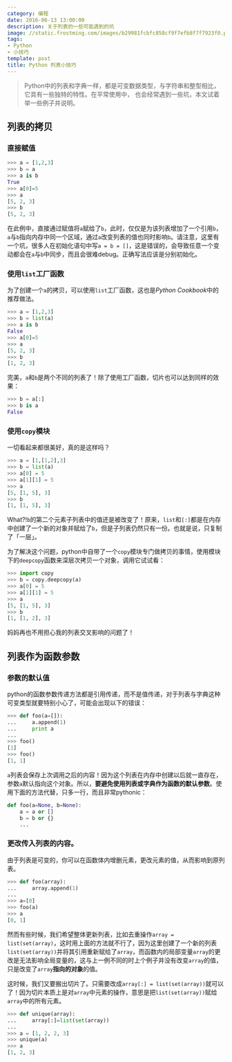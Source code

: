 ```yaml
---
category: 编程
date: 2016-06-13 13:00:00
description: 关于列表的一些可能遇到的坑
image: //static.frostming.com/images/b29981fcbfc858cf9f7efb8f7f7923f0.png
tags:
- Python
- 小技巧
template: post
title: Python 列表小技巧
---
```


> Python中的列表和字典一样，都是可变数据类型，与字符串和整型相比，它具有一些独特的特性。在平常使用中， 也会经常遇到一些坑，本文试着举一些例子并说明。

<!--more-->
## 列表的拷贝
### 直接赋值
```python
>>> a = [1,2,3]
>>> b = a
>>> a is b
True
>>> a[0]=5
>>> a
[5, 2, 3]
>>> b
[5, 2, 3]
```
在此例中，直接通过赋值将`a`赋给了`b`，此时，仅仅是为该列表增加了一个引用`b`，`a`与`b`指向内存中同一个区域，通过`a`改变列表的值也同时影响`b`。请注意，这里有一个坑，很多人在初始化语句中写`a = b = []`，这是错误的，会导致任意一个变动都会在`a`与`b`中同步，而且会很难debug。正确写法应该是分别初始化。

### 使用`list`工厂函数
为了创建一个`a`的拷贝，可以使用`list`工厂函数，这也是*Python Cookbook*中的推荐做法。
```python
>>> a = [1,2,3]
>>> b = list(a)
>>> a is b
False
>>> a[0]=5
>>> a
[5, 2, 3]
>>> b
[1, 2, 3]
```
完美，`a`和`b`是两个不同的列表了！除了使用工厂函数，切片也可以达到同样的效果：
```python
>>> b = a[:]
>>> b is a
False
```

### 使用`copy`模块
一切看起来都很美好，真的是这样吗？
```python
>>> a = [1,[1,2],3]
>>> b = list(a)
>>> a[0] = 5
>>> a[1][1] = 5
>>> a
[5, [1, 5], 3]
>>> b
[1, [1, 5], 3]
```
What?!`b`的第二个元素子列表中的值还是被改变了！原来，`list`和`[:]`都是在内存中创建了一个新的对象并赋给了`b`，但是子列表仍然只有一份。也就是说，只复制了「一层」。

为了解决这个问题，python中自带了一个`copy`模块专门做拷贝的事情，使用模块下的`deepcopy`函数来深层次拷贝一个对象，调用它试试看：
```python
>>> import copy
>>> b = copy.deepcopy(a)
>>> a[0] = 5
>>> a[1][1] = 5
>>> a
[5, [1, 5], 3]
>>> b
[1, [1, 2], 3]
```
妈妈再也不用担心我的列表交叉影响的问题了！

## 列表作为函数参数
### 参数的默认值
python的函数参数传递方法都是引用传递，而不是值传递，对于列表与字典这种可变类型就要特别小心了，可能会出现以下的错误：
```python
>>> def foo(a=[]):
...     a.append(1)
...     print a
...
>>> foo()
[1]
>>> foo()
[1, 1]
```
`a`列表会保存上次调用之后的内容！因为这个列表在内存中创建以后就一直存在，参数`a`默认指向这个对象。所以，**要避免使用列表或字典作为函数的默认参数**。使用下面的方法代替，只多一行，而且非常pythonic：
```python
def foo(a=None, b=None):
    a = a or []
    b = b or {}
    ...
```
### 更改传入列表的内容。
由于列表是可变的，你可以在函数体内增删元素，更改元素的值，从而影响到原列表。
```python
>>> def foo(array):
...     array.append(1)
...
>>> a=[0]
>>> foo(a)
>>> a
[0, 1]
```
然而有些时候，我们希望整体更新列表，比如去重操作`array = list(set(array)`，这时用上面的方法就不行了，因为这里创建了一个新的列表`list(set(array))`并将其引用重新赋给了`array`，而函数内的局部变量`array`的更改是无法影响全局变量的，这与上一例不同的时上个例子并没有改变`array`的值，只是改变了`array`**指向的对象**的值。

这时候，我们又要搬出切片了。只需要改成`array[:] = list(set(array))`就可以了！因为切片本质上是对`array`中元素的操作，意思是把`list(set(array))`赋给`array`中的所有元素。
```python
>>> def unique(array):
...     array[:]=list(set(array))
...
>>> a = [1, 2, 2, 3]
>>> unique(a)
>>> a
[1, 2, 3]
```

